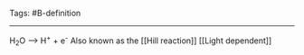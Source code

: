 Tags: #B-definition

---
H<sub>2</sub>O --> H<sup>+</sup> + e<sup>-</sup>
Also known as the [[Hill reaction]]
[[Light dependent]]

